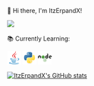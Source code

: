 👋 Hi there, I'm ItzErpandX!

<div align="left">
  <img width="35%" src="https://github-contribution-stats.vercel.app/api/?username=ItzErpandX&count_private=true&theme=darcula">
</div>

📚 Currently Learning:
<div>
  <img src="https://raw.githubusercontent.com/devicons/devicon/master/icons/java/java-original.svg" height=32 width=32>
  <img src="https://raw.githubusercontent.com/devicons/devicon/master/icons/python/python-original.svg" height=32 width=32>
  <img src="https://raw.githubusercontent.com/devicons/devicon/master/icons/nodejs/nodejs-original-wordmark.svg" height=32 width=32>
</div>

[![ItzErpandX's GitHub stats](https://visitor-badge.laobi.icu/badge?page_id=ItzErpandX.readme.visitor-badge)](https://github.com/ItzErpandX/) 
